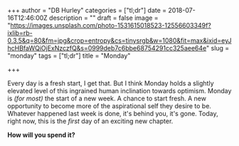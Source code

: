 +++
author = "DB Hurley"
categories = ["tl;dr"]
date = 2018-07-16T12:46:00Z
description = ""
draft = false
image = "https://images.unsplash.com/photo-1531615018523-12556603349f?ixlib=rb-0.3.5&q=80&fm=jpg&crop=entropy&cs=tinysrgb&w=1080&fit=max&ixid=eyJhcHBfaWQiOjExNzczfQ&s=0999deb7c6bbe68754291cc325aee64e"
slug = "monday"
tags = ["tl;dr"]
title = "Monday"

+++


Every day is a fresh start, I get that. But I think Monday holds a slightly elevated level of this ingrained human inclination towards optimism. Monday is _(for most)_ the start of a new week. A chance to start fresh. A new opportunity to become more of the aspirational self they desire to be. Whatever happened last week is done, it's behind you, it's gone. Today, right now, this is the _first_ day of an exciting new chapter.

**How will you spend it?**

